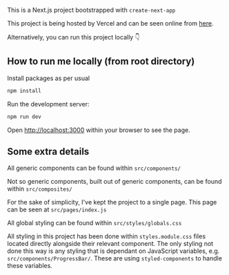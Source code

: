 This is a Next.js project bootstrapped with `create-next-app`

This project is being hosted by Vercel and can be seen online from [here](https://static-todo-list-stevenvanblerk.vercel.app/).

Alternatively, you can run this project locally 👇

## How to run me locally (from root directory)

Install packages as per usual

```bash
npm install
```

Run the development server:

```bash
npm run dev
```

Open [http://localhost:3000](http://localhost:3000) within your browser to see the page.

## Some extra details

All generic components can be found within
`src/components/`

Not so generic components, built out of generic components, can be found within
`src/composites/`

For the sake of simplicity, I've kept the project to a single page. This page can be seen at
`src/pages/index.js`

All global styling can be found within
`src/styles/globals.css`

All styling in this project has been done within `styles.module.css` files located directly alongside their relevant component.
The only styling not done this way is any styling that is dependant on JavaScript variables, e.g. `src/components/ProgressBar/`. These are using `styled-components` to handle these variables.

